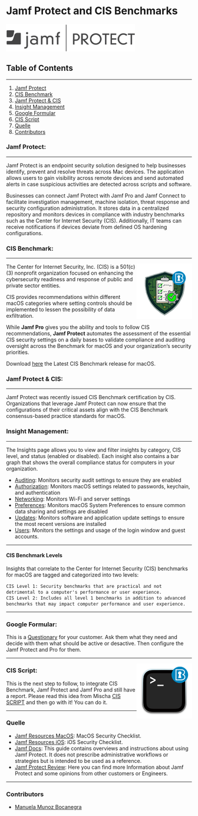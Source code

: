 # Jamf Protect and CIS Benchmarks
<img src="https://github.com/apfelwerk/JamfProtectInsights/blob/main/Extra/Jamf-Protect-one-color%20(1).png" width="350">

## Table of Contents
---

1. [Jamf Protect](#Jamf-Protect)
2. [CIS Benchmark](#CIS-Benchmark)
3. [Jamf Protect & CIS](#Jamf-Protect-&-CIS)
4. [Insight Management](#Insight-Management)
5. [Google Formular](#Google-Formular)
6. [CIS Script](#CIS-Script)
7. [Quelle](#Quelle)
8. [Contributors](#Contributors)

### Jamf Protect:
----

Jamf Protect is an endpoint security solution designed to help businesses identify, prevent and resolve threats across Mac devices. The application allows users to gain visibility across remote devices and send automated alerts in case suspicious activities are detected across scripts and software.

Businesses can connect Jamf Protect with Jamf Pro and Jamf Connect to facilitate investigation management, machine isolation, threat response and security configuration administration. It stores data in a centralized repository and monitors devices in compliance with industry benchmarks such as the Center for Internet Security (CIS). Additionally, IT teams can receive notifications if devices deviate from defined OS hardening configurations.

### CIS Benchmark:
----
<img align= "right" src="https://github.com/apfelwerk/JamfProtectInsights/blob/main/Extra/CIS-macOS-Security.png" width="150">

The Center for Internet Security, Inc. (CIS) is a 501(c)(3) nonprofit organization
focused on enhancing the cybersecurity readiness and response of public and
private sector entities.

CIS provides recommendations within different macOS categories where setting controls should be implemented to lessen the possibility of data exfiltration.

While **Jamf Pro** gives you the ability and tools to follow CIS recommendations, **Jamf Protect** automates the assessment of the essential CIS security settings on a daily bases to validate compliance and auditing oversight across the Benchmark for macOS and your organization’s security priorities.

Download [here](https://downloads.cisecurity.org/#/) the Latest CIS Benchmark release for macOS. 

### Jamf Protect & CIS: 
---

Jamf Protect was recently issued CIS Benchmark certification by CIS. Organizations that leverage Jamf Protect can now ensure that the configurations of their critical assets align with the CIS Benchmark consensus-based practice standards for macOS.

### Insight Management:
---

The Insights page allows you to view and filter insights by category, CIS level, and status (enabled or disabled). Each insight also contains a bar graph that shows the overall compliance status for computers in your organization.

* [Auditing](https://github.com/apfelwerk/JamfProtectInsights/blob/main/AuditingType/Readme_Auditing.md): Monitors security audit settings to ensure they are enabled
* [Authorization](https://github.com/apfelwerk/JamfProtectInsights/blob/main/AuthorizationType/Readme_Authorization.md): Monitors macOS settings related to passwords, keychain, and authentication
* [Networking](https://github.com/apfelwerk/JamfProtectInsights/blob/main/NetworkingType/Readme_Networking.md): Monitors Wi-Fi and server settings
* [Preferences](https://github.com/apfelwerk/JamfProtectInsights/blob/main/PreferencesType/Readme_SystemPreferences.md): Monitors macOS System Preferences to ensure common data sharing and settings are disabled
* [Updates](https://github.com/apfelwerk/JamfProtectInsights/blob/main/UpdatesType/Readme_Updates.md): Monitors software and application update settings to ensure the most recent versions are installed
* [Users](https://github.com/apfelwerk/JamfProtectInsights/blob/main/UsersType/Readme_Users.md): Monitors the settings and usage of the login window and guest accounts.

---
#### CIS Benchmark Levels
Insights that correlate to the Center for Internet Security (CIS) benchmarks for macOS are tagged and categorized into two levels:
```
CIS Level 1: Security benchmarks that are practical and not detrimental to a computer's performance or user experience.
CIS Level 2: Includes all level 1 benchmarks in addition to advanced benchmarks that may impact computer performance and user experience.

```
---
### Google Formular:
This is a [Questionary](https://docs.google.com/forms/d/e/1FAIpQLSdPSP4CbxyT2BfVQ9LZSr3h1r0H-5LlJKZnr15Ycc3ZGRc2SA/viewform) for your customer. Ask them what they need and decide with them what should be active or desactive. Then configure the Jamf Protect and Pro for them.

---
<img align= "right" src="https://github.com/apfelwerk/JamfProtectInsights/blob/main/Extra/CIS-Script.png" width="150">

### CIS Script:

This is the next step to follow, to integrate CIS Benchmark, Jamf Protect and Jamf Pro and still have a report. Please read this idea from Mischa [CIS SCRIPT](https://github.com/mvdbent/CIS-Script) and then go with it! You can do it. 


---
### Quelle
* [Jamf Resources MacOS](https://www.jamf.com/resources/white-papers/macos-security-checklist/): MacOS Security Checklist.
* [Jamf Resources iOS](https://www.jamf.com/resources/white-papers/macos-security-checklist/): iOS Security Checklist.
* [Jamf Docs](https://www.jamf.com/resources/white-papers/macos-security-checklist/): This guide contains overviews and instructions about using Jamf Protect. It does not prescribe administrative workflows or strategies but is intended to be used as a reference.
* [Jamf Protect Review](https://www.softwareadvice.com/security/jamf-protect-profile/): Here you can find more Information about Jamf Protect and some opinions from other customers or Engineers.

----
### Contributors
* [Manuela Munoz Bocanegra](https://github.com/manuelamunoz)